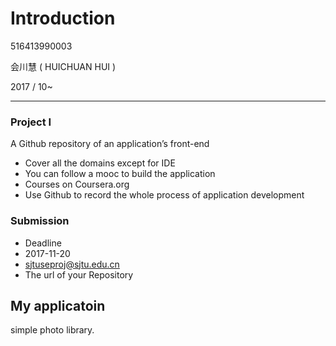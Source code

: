 Introduction
============
516413990003

会川慧 ( HUICHUAN HUI )

2017 / 10~

------------
### Project I
A Github repository of an application’s front-end
- Cover all the domains except for IDE
- You can follow a mooc to build the application
- Courses on Coursera.org
- Use Github to record the whole process of application development
### Submission
- Deadline
- 2017-11-20
- sjtuseproj@sjtu.edu.cn
- The url of your Repository

My applicatoin
------------
simple photo  library.